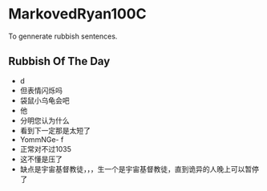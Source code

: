 # MarkovedRyan100C
To gennerate rubbish sentences.
## Rubbish Of The Day
- d
- 但表情闪烁吗
- 袋鼠小乌龟会吧
- 他
- 分明您认为什么
- 看到下一定那是太短了
- YommNGe- f
- 正常对不过1035
- 这不懂是压了
- 缺点是宇宙基督教徒，，，生一个是宇宙基督教徒，直到诡异的人晚上可以暂停了
